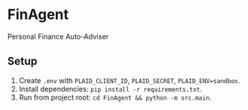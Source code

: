 # FinAgent
Personal Finance Auto-Adviser
## Setup
1. Create `.env` with `PLAID_CLIENT_ID`, `PLAID_SECRET`, `PLAID_ENV=sandbox`.
2. Install dependencies: `pip install -r requirements.txt`.
3. Run from project root: `cd FinAgent && python -m src.main`.